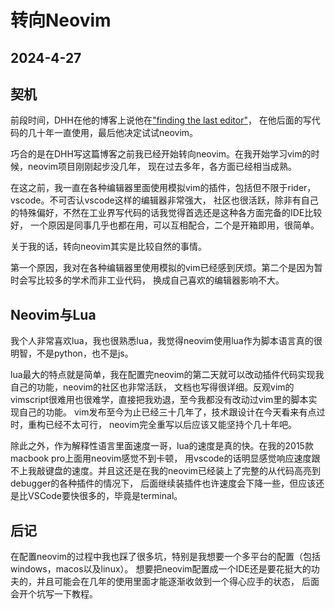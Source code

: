 # 转向Neovim

## 2024-4-27

## 契机

前段时间，DHH在他的博客上说他在["finding the last editor"](https://world.hey.com/dhh/finding-the-last-editor-dae701cc)，
在他后面的写代码的几十年一直使用，最后他决定试试neovim。

巧合的是在DHH写这篇博客之前我已经开始转向neovim。在我开始学习vim的时候，neovim项目刚刚起步没几年，
现在过去多年，各方面已经相当成熟。

在这之前，我一直在各种编辑器里面使用模拟vim的插件，包括但不限于rider，vscode。不可否认vscode这样的编辑器非常强大，
社区也很活跃，除非有自己的特殊偏好，不然在工业界写代码的话我觉得首选还是这种各方面完备的IDE比较好，
一个原因是同事几乎也都在用，可以互相配合，二个是开箱即用，很简单。

关于我的话，转向neovim其实是比较自然的事情。

第一个原因，我对在各种编辑器里使用模拟的vim已经感到厌烦。第二个是因为暂时会写比较多的学术而非工业代码，
换成自己喜欢的编辑器影响不大。

## Neovim与Lua

我个人非常喜欢lua，我也很熟悉lua，我觉得neovim使用lua作为脚本语言真的很明智，不是python，也不是js。

lua最大的特点就是简单，我在配置完neovim的第二天就可以改动插件代码实现我自己的功能，neovim的社区也非常活跃，
文档也写得很详细。反观vim的vimscript很难用也很难学，直接把我劝退，至今我都没有改动过vim里的脚本实现自己的功能。
vim发布至今为止已经三十几年了，技术跟设计在今天看来有点过时，重构已经不太可行，
neovim完全重写以后应该又能坚持个几十年吧。

除此之外，作为解释性语言里面速度一哥，lua的速度是真的快。在我的2015款macbook pro上面用neovim感觉不到卡顿，
用vscode的话明显感觉响应速度跟不上我敲键盘的速度。并且这还是在我的neovim已经装上了完整的从代码高亮到debugger的各种插件的情况下，
后面继续装插件也许速度会下降一些，但应该还是比VSCode要快很多的，毕竟是terminal。

## 后记

在配置neovim的过程中我也踩了很多坑，特别是我想要一个多平台的配置（包括windows，macos以及linux）。
想要把neovim配置成一个IDE还是要花挺大的功夫的，并且可能会在几年的使用里面才能逐渐收敛到一个得心应手的状态，
后面会开个坑写一下教程。


